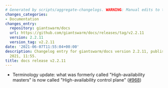```yaml
---
# Generated by scripts/aggregate-changelogs. WARNING: Manual edits to this files will be overwritten.
changes_categories:
- Documentation
changes_entry:
  repository: giantswarm/docs
  url: https://github.com/giantswarm/docs/releases/tag/v2.2.11
  version: 2.2.11
  version_tag: v2.2.11
date: '2021-06-07T11:55:04+00:00'
description: Changelog entry for giantswarm/docs version 2.2.11, published on 07 June
  2021, 11:55.
title: docs release v2.2.11
---
```


- Terminology update: what was formerly called "High-availability masters" is now called "High-availability control plane" ([#968](https://github.com/giantswarm/docs/pull/968))
